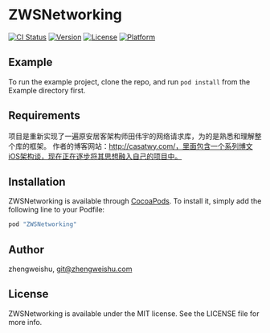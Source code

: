 # ZWSNetworking

[![CI Status](http://img.shields.io/travis/zhengweishu/ZWSNetworking.svg?style=flat)](https://travis-ci.org/zhengweishu/ZWSNetworking)
[![Version](https://img.shields.io/cocoapods/v/ZWSNetworking.svg?style=flat)](http://cocoapods.org/pods/ZWSNetworking)
[![License](https://img.shields.io/cocoapods/l/ZWSNetworking.svg?style=flat)](http://cocoapods.org/pods/ZWSNetworking)
[![Platform](https://img.shields.io/cocoapods/p/ZWSNetworking.svg?style=flat)](http://cocoapods.org/pods/ZWSNetworking)

## Example

To run the example project, clone the repo, and run `pod install` from the Example directory first.

## Requirements

项目是重新实现了一遍原安居客架构师田伟宇的网络请求库，为的是熟悉和理解整个库的框架。
作者的博客网站：http://casatwy.com/，里面包含一个系列博文iOS架构谈，现在正在逐步将其思想融入自己的项目中。

## Installation

ZWSNetworking is available through [CocoaPods](http://cocoapods.org). To install
it, simply add the following line to your Podfile:

```ruby
pod "ZWSNetworking"
```

## Author

zhengweishu, git@zhengweishu.com

## License

ZWSNetworking is available under the MIT license. See the LICENSE file for more info.
